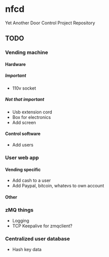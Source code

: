# nfcd
Yet Another Door Control Project Repository 

## TODO
### Vending machine
#### Hardware
##### Important
* 110v socket

##### Not that important
* Usb extension cord
* Box for electronics
* Add screen

#### Control software
* Add users

### User web app
#### Vending specific
* Add cash to a user
* Add Paypal, bitcoin, whatevs to own account

#### Other

### zMQ things
* Logging
* TCP Keepalive for zmqclient?

### Centralized user database
* Hash key data


